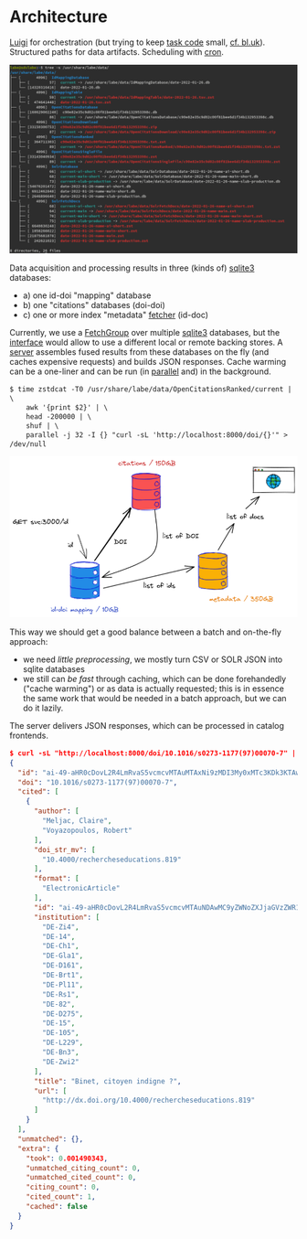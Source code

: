 # Architecture

[Luigi](https://github.com/spotify/luigi) for orchestration (but trying to keep
[task code](https://github.com/slub/labe/blob/main/python/labe/tasks.py) small,
[cf. bl.uk](https://blogs.bl.uk/webarchive/2022/01/ukwa-2021-technical-update.html)).
Structured paths for data artifacts. Scheduling with
[cron](https://en.wikipedia.org/wiki/Cron).

![](static/labe-tree.png)

Data acquisition and processing results in three (kinds of)
[sqlite3](https://sqlite.org/) databases:

* a) one id-doi "mapping" database
* b) one "citations" databases (doi-doi)
* c) one or more index "metadata" [fetcher](https://github.com/slub/labe/blob/838fdd6c935d9d2d18693ba6dd9625eb34accb7e/go/ckit/fetcher.go#L31-L34) (id-doc)

Currently, we use a
[FetchGroup](https://github.com/slub/labe/blob/838fdd6c935d9d2d18693ba6dd9625eb34accb7e/go/ckit/fetcher.go#L56-L62)
over multiple
[sqlite3](https://github.com/slub/labe/blob/838fdd6c935d9d2d18693ba6dd9625eb34accb7e/go/ckit/fetcher.go#L36-L40)
databases, but the [interface](https://github.com/slub/labe/blob/5f8dd0b14eb2293d84fa0e80c9d787f49366ed3f/go/ckit/fetcher.go#L31-L34) would allow to use a different local or remote backing stores. A [server](https://github.com/slub/labe/blob/aa5cfc6c6dc99ecac8b3abe8b1402a25120a9a55/go/ckit/server.go#L45-L56)
assembles fused results from these databases on the fly (and caches expensive
requests) and builds JSON responses. Cache warming can be a one-liner and can be run (in
[parallel](https://www.gnu.org/software/parallel/) and) in the background.

```shell
$ time zstdcat -T0 /usr/share/labe/data/OpenCitationsRanked/current | \
    awk '{print $2}' | \
    head -200000 | \
    shuf | \
    parallel -j 32 -I {} "curl -sL 'http://localhost:8000/doi/{}'" > /dev/null
```


![](static/Labe-Sequence.png)

This way we should get a good balance between a batch and on-the-fly approach:

* we need *little preprocessing*, we mostly turn CSV or SOLR JSON into sqlite databases
* we still can *be fast* through caching, which can be done forehandedly
  ("cache warming") or as data is actually requested; this is in essence the
  same work that would be needed in a batch approach, but we can do it lazily.

The server delivers JSON responses, which can be processed in catalog frontends.

```json
$ curl -sL "http://localhost:8000/doi/10.1016/s0273-1177(97)00070-7" | jq .
{
  "id": "ai-49-aHR0cDovL2R4LmRvaS5vcmcvMTAuMTAxNi9zMDI3My0xMTc3KDk3KTAwMDcwLTc",
  "doi": "10.1016/s0273-1177(97)00070-7",
  "cited": [
    {
      "author": [
        "Meljac, Claire",
        "Voyazopoulos, Robert"
      ],
      "doi_str_mv": [
        "10.4000/rechercheseducations.819"
      ],
      "format": [
        "ElectronicArticle"
      ],
      "id": "ai-49-aHR0cDovL2R4LmRvaS5vcmcvMTAuNDAwMC9yZWNoZXJjaGVzZWR1Y2F0aW9ucy44MTk",
      "institution": [
        "DE-Zi4",
        "DE-14",
        "DE-Ch1",
        "DE-Gla1",
        "DE-D161",
        "DE-Brt1",
        "DE-Pl11",
        "DE-Rs1",
        "DE-82",
        "DE-D275",
        "DE-15",
        "DE-105",
        "DE-L229",
        "DE-Bn3",
        "DE-Zwi2"
      ],
      "title": "Binet, citoyen indigne ?",
      "url": [
        "http://dx.doi.org/10.4000/rechercheseducations.819"
      ]
    }
  ],
  "unmatched": {},
  "extra": {
    "took": 0.001490343,
    "unmatched_citing_count": 0,
    "unmatched_cited_count": 0,
    "citing_count": 0,
    "cited_count": 1,
    "cached": false
  }
}
```

